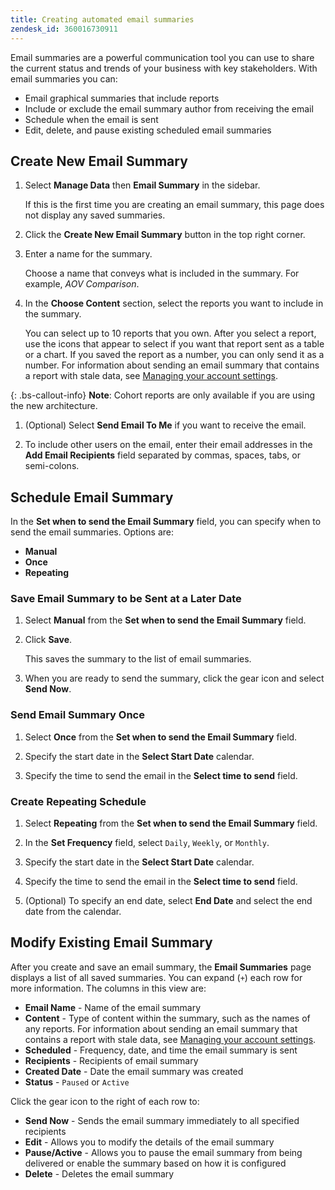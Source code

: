 ```yaml
---
title: Creating automated email summaries
zendesk_id: 360016730911
---
```


Email summaries are a powerful communication tool you can use to share the current status and trends of your business with key stakeholders. With email summaries you can:

* Email graphical summaries that include reports
* Include or exclude the email summary author from receiving the email
* Schedule when the email is sent
* Edit, delete, and pause existing scheduled email summaries

## Create New Email Summary

1. Select **Manage Data** then **Email Summary** in the sidebar.

   If this is the first time you are creating an email summary, this page does not display any saved summaries.

1. Click the **Create New Email Summary** button in the top right corner.

1. Enter a name for the summary.

   Choose a name that conveys what is included in the summary. For example, _AOV Comparison_.

1. In the **Choose Content** section, select the reports you want to include in the summary.

   You can select up to 10 reports that you own. After you select a report, use the icons that appear to select if you want that report sent as a table or a chart. If you saved the report as a number, you can only send it as a number. For information about sending an email summary that contains a report with stale data, see [Managing your account settings](../../administrator/account-management/managing-account-settings.md).

  {: .bs-callout-info}
  **Note**: Cohort reports are only available if you are using the new architecture.

1. (Optional) Select **Send Email To Me** if you want to receive the email.

1. To include other users on the email, enter their email addresses in the **Add Email Recipients** field separated by commas, spaces, tabs, or semi-colons.

## Schedule Email Summary

In the **Set when to send the Email Summary** field, you can specify when to send the email summaries. Options are:

* **Manual**
* **Once**
* **Repeating**

### Save Email Summary to be Sent at a Later Date

1. Select **Manual** from the **Set when to send the Email Summary** field.

1. Click **Save**.

   This saves the summary to the list of email summaries.

1. When you are ready to send the summary, click the gear icon and select **Send Now**.

### Send Email Summary Once

1. Select **Once** from the **Set when to send the Email Summary** field.

1. Specify the start date in the **Select Start Date** calendar.

1. Specify the time to send the email in the **Select time to send** field.

### Create Repeating Schedule

1. Select **Repeating** from the **Set when to send the Email Summary** field.

1. In the **Set Frequency** field, select `Daily`, `Weekly`, or `Monthly`.

1. Specify the start date in the **Select Start Date** calendar.

1. Specify the time to send the email in the **Select time to send** field.

1. (Optional) To specify an end date, select **End Date** and select the end date from the calendar.

## Modify Existing Email Summary

After you create and save an email summary, the **Email Summaries** page displays a list of all saved summaries. You can expand (`+`) each row for more information. The columns in this view are:

* **Email Name** - Name of the email summary
* **Content** - Type of content within the summary, such as the names of any reports. For information about sending an email summary that contains a report with stale data, see [Managing your account settings](../../administrator/account-management/managing-account-settings.md).
* **Scheduled** - Frequency, date, and time the email summary is sent
* **Recipients** - Recipients of email summary
* **Created Date** - Date the email summary was created
* **Status** - `Paused` or `Active`

Click the gear icon to the right of each row to:

* **Send Now** - Sends the email summary immediately to all specified recipients
* **Edit** - Allows you to modify the details of the email summary
* **Pause/Active** - Allows you to pause the email summary from being delivered or enable the summary based on how it is configured
* **Delete** - Deletes the email summary
